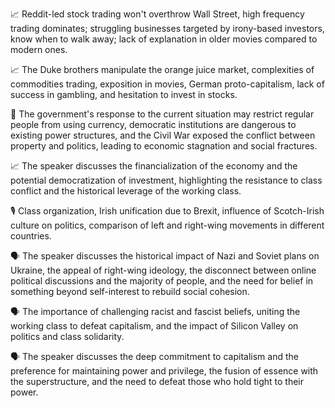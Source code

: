 📈 Reddit-led stock trading won't overthrow Wall Street, high frequency trading dominates; struggling businesses targeted by irony-based investors, know when to walk away; lack of explanation in older movies compared to modern ones.

📈 The Duke brothers manipulate the orange juice market, complexities of commodities trading, exposition in movies, German proto-capitalism, lack of success in gambling, and hesitation to invest in stocks.

📰 The government's response to the current situation may restrict regular people from using currency, democratic institutions are dangerous to existing power structures, and the Civil War exposed the conflict between property and politics, leading to economic stagnation and social fractures.

📈 The speaker discusses the financialization of the economy and the potential democratization of investment, highlighting the resistance to class conflict and the historical leverage of the working class.

🎙 Class organization, Irish unification due to Brexit, influence of Scotch-Irish culture on politics, comparison of left and right-wing movements in different countries.

🗣️ The speaker discusses the historical impact of Nazi and Soviet plans on Ukraine, the appeal of right-wing ideology, the disconnect between online political discussions and the majority of people, and the need for belief in something beyond self-interest to rebuild social cohesion.

🗣 The importance of challenging racist and fascist beliefs, uniting the working class to defeat capitalism, and the impact of Silicon Valley on politics and class solidarity.

🗣️ The speaker discusses the deep commitment to capitalism and the preference for maintaining power and privilege, the fusion of essence with the superstructure, and the need to defeat those who hold tight to their power.

